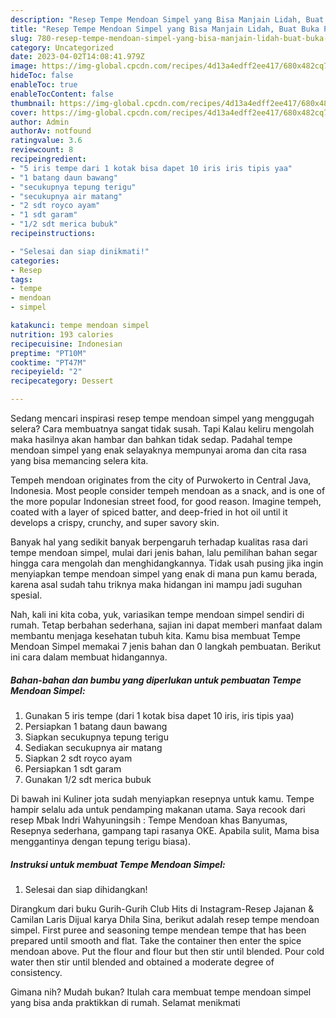 ```yaml
---
description: "Resep Tempe Mendoan Simpel yang Bisa Manjain Lidah, Buat Buka Puasa Bisa Manjain Lidah"
title: "Resep Tempe Mendoan Simpel yang Bisa Manjain Lidah, Buat Buka Puasa Bisa Manjain Lidah"
slug: 780-resep-tempe-mendoan-simpel-yang-bisa-manjain-lidah-buat-buka-puasa-bisa-manjain-lidah
category: Uncategorized
date: 2023-04-02T14:08:41.979Z
image: https://img-global.cpcdn.com/recipes/4d13a4edff2ee417/680x482cq70/tempe-mendoan-simpel-foto-resep-utama.jpg
hideToc: false
enableToc: true
enableTocContent: false
thumbnail: https://img-global.cpcdn.com/recipes/4d13a4edff2ee417/680x482cq70/tempe-mendoan-simpel-foto-resep-utama.jpg
cover: https://img-global.cpcdn.com/recipes/4d13a4edff2ee417/680x482cq70/tempe-mendoan-simpel-foto-resep-utama.jpg
author: Admin
authorAv: notfound
ratingvalue: 3.6
reviewcount: 8
recipeingredient:
- "5 iris tempe dari 1 kotak bisa dapet 10 iris iris tipis yaa"
- "1 batang daun bawang"
- "secukupnya tepung terigu"
- "secukupnya air matang"
- "2 sdt royco ayam"
- "1 sdt garam"
- "1/2 sdt merica bubuk"
recipeinstructions:

- "Selesai dan siap dinikmati!"
categories:
- Resep
tags:
- tempe
- mendoan
- simpel

katakunci: tempe mendoan simpel 
nutrition: 193 calories
recipecuisine: Indonesian
preptime: "PT10M"
cooktime: "PT47M"
recipeyield: "2"
recipecategory: Dessert

---
```



Sedang mencari inspirasi resep tempe mendoan simpel yang menggugah selera? Cara membuatnya sangat tidak susah. Tapi Kalau keliru mengolah maka hasilnya akan hambar dan bahkan tidak sedap. Padahal tempe mendoan simpel yang enak selayaknya mempunyai aroma dan cita rasa yang bisa memancing selera kita.


Tempeh mendoan originates from the city of Purwokerto in Central Java, Indonesia. Most people consider tempeh mendoan as a snack, and is one of the more popular Indonesian street food, for good reason. Imagine tempeh, coated with a layer of spiced batter, and deep-fried in hot oil until it develops a crispy, crunchy, and super savory skin.

Banyak hal yang sedikit banyak berpengaruh terhadap kualitas rasa dari tempe mendoan simpel, mulai dari jenis bahan, lalu pemilihan bahan segar hingga cara mengolah dan menghidangkannya. Tidak usah pusing jika ingin menyiapkan tempe mendoan simpel yang enak di mana pun kamu berada, karena asal sudah tahu triknya maka hidangan ini mampu jadi suguhan spesial.


Nah, kali ini kita coba, yuk, variasikan tempe mendoan simpel sendiri di rumah. Tetap berbahan sederhana, sajian ini dapat memberi manfaat dalam membantu menjaga kesehatan tubuh kita. Kamu bisa membuat Tempe Mendoan Simpel memakai 7 jenis bahan dan 0 langkah pembuatan. Berikut ini cara dalam membuat hidangannya.

<!--inarticleads1-->

##### Bahan-bahan dan bumbu yang diperlukan untuk pembuatan Tempe Mendoan Simpel:

1. Gunakan 5 iris tempe (dari 1 kotak bisa dapet 10 iris, iris tipis yaa)
1. Persiapkan 1 batang daun bawang
1. Siapkan secukupnya tepung terigu
1. Sediakan secukupnya air matang
1. Siapkan 2 sdt royco ayam
1. Persiapkan 1 sdt garam
1. Gunakan 1/2 sdt merica bubuk


Di bawah ini Kuliner jota sudah menyiapkan resepnya untuk kamu. Tempe hampir selalu ada untuk pendamping makanan utama. Saya recook dari resep Mbak Indri Wahyuningsih : Tempe Mendoan khas Banyumas, Resepnya sederhana, gampang tapi rasanya OKE. Apabila sulit, Mama bisa menggantinya dengan tepung terigu biasa). 

<!--inarticleads2-->

##### Instruksi untuk membuat Tempe Mendoan Simpel:


1. Selesai dan siap dihidangkan!

Dirangkum dari buku Gurih-Gurih Club Hits di Instagram-Resep Jajanan &amp; Camilan Laris Dijual karya Dhila Sina, berikut adalah resep tempe mendoan simpel. First puree and seasoning tempe mendean tempe that has been prepared until smooth and flat. Take the container then enter the spice mendoan above. Put the flour and flour but then stir until blended. Pour cold water then stir until blended and obtained a moderate degree of consistency. 

Gimana nih? Mudah bukan? Itulah cara membuat tempe mendoan simpel yang bisa anda praktikkan di rumah. Selamat menikmati
